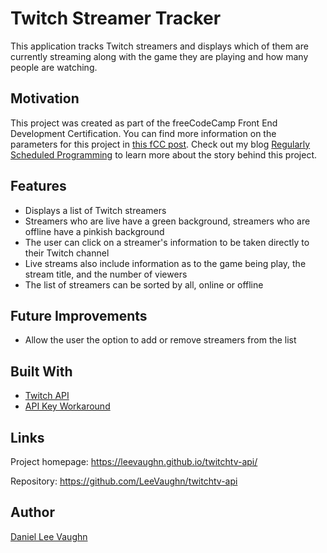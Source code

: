 # Twitch Streamer Tracker

This application tracks Twitch streamers and displays which of them are currently streaming along with the game they are playing and how many people are watching.

## Motivation

This project was created as part of the freeCodeCamp Front End Development Certification. You can find more information on the parameters for this project in [this fCC post](https://www.freecodecamp.org/challenges/use-the-twitchtv-json-api). Check out my blog [Regularly Scheduled Programming](https://scheduledprogramming.com/project-twitch-api-part-1/) to learn more about the story behind this project.

## Features

- Displays a list of Twitch streamers
- Streamers who are live have a green background, streamers who are offline have a pinkish background
- The user can click on a streamer's information to be taken directly to their Twitch channel
- Live streams also include information as to the game being play, the stream title, and the number of viewers
- The list of streamers can be sorted by all, online or offline

## Future Improvements

- Allow the user the option to add or remove streamers from the list

## Built With

- [Twitch API](https://dev.twitch.tv/docs/v5/reference/streams/#get-stream-by-user)
- [API Key Workaround](https://wind-bow.glitch.me/)

## Links

Project homepage: https://leevaughn.github.io/twitchtv-api/

Repository: https://github.com/LeeVaughn/twitchtv-api

## Author

[Daniel Lee Vaughn](https://github.com/LeeVaughn)